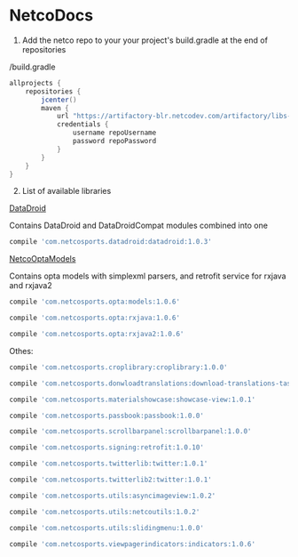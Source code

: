# NetcoDocs

1. Add the netco repo to your your project's build.gradle at the end of repositories

/build.gradle
```groovy
allprojects {
	repositories {
		jcenter()
		maven {
            url "https://artifactory-blr.netcodev.com/artifactory/libs-release"
            credentials {
                username repoUsername
                password repoPassword
            }
        }
	}
}
```

2. List of available libraries

[DataDroid](https://github.com/netcosports/DataDroid) 

Contains DataDroid and DataDroidCompat modules combined into one
```groovy
compile 'com.netcosports.datadroid:datadroid:1.0.3'
```

[NetcoOptaModels](https://github.com/netcosports/NetcoOptaModels_Android)

Contains opta models with simplexml parsers, and retrofit service for rxjava and rxjava2


```groovy
compile 'com.netcosports.opta:models:1.0.6'
```

```groovy
compile 'com.netcosports.opta:rxjava:1.0.6'
```

```groovy
compile 'com.netcosports.opta:rxjava2:1.0.6'
```


Othes:


```groovy
compile 'com.netcosports.croplibrary:croplibrary:1.0.0'
```



```groovy
compile 'com.netcosports.donwloadtranslations:download-translations-task:1.0.2'
```

```groovy
compile 'com.netcosports.materialshowcase:showcase-view:1.0.1'
```

```groovy
compile 'com.netcosports.passbook:passbook:1.0.0'
```

```groovy
compile 'com.netcosports.scrollbarpanel:scrollbarpanel:1.0.0'
```

```groovy
compile 'com.netcosports.signing:retrofit:1.0.10'
```
	
```groovy
compile 'com.netcosports.twitterlib:twitter:1.0.1'
```
	
```groovy
compile 'com.netcosports.twitterlib2:twitter:1.0.1'
```
	
```groovy
compile 'com.netcosports.utils:asyncimageview:1.0.2'
```
	
```groovy
compile 'com.netcosports.utils:netcoutils:1.0.2'
```
		
```groovy
compile 'com.netcosports.utils:slidingmenu:1.0.0'
```
		
```groovy
compile 'com.netcosports.viewpagerindicators:indicators:1.0.6'
```
